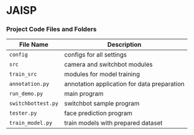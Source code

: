 # JAISP

### Project Code Files and Folders

| File Name                  | Description                               |
|----------------------------|-------------------------------------------|
| `config`                   | configs for all settings |
| `src`                      | camera and switchbot modules |
| `train_src`                | modules for model training |
| `annotation.py`            | annotation application for data preparation |
| `run_demo.py`              | main program |
| `switchbottest.py`         | switchbot sample program |
| `tester.py`                | face prediction program |
| `train_model.py`           | train models with prepared dataset |
